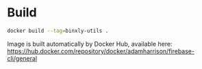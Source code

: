 
# Build

```bash
docker build --tag=binxly-utils . 
```

Image is built automatically by Docker Hub, 
available here: https://hub.docker.com/repository/docker/adamharrison/firebase-cli/general



